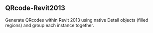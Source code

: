 ﻿QRcode-Revit2013
----------------

Generate QRcodes within Revit 2013 using native Detail objects (filled regions) and group each instance together.